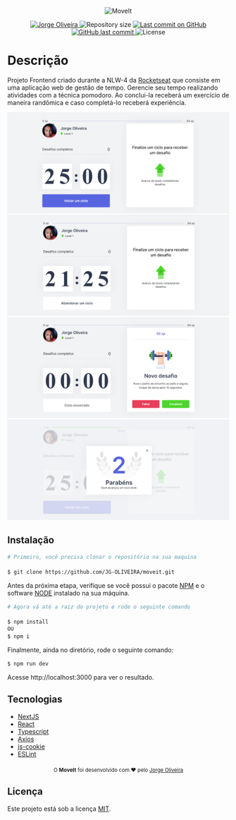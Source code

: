<p align="center">
   <img src="https://raw.githubusercontent.com/tavareshenrique/moveit-nlw/0b786b8b8a18788f7d854a176a26e9ccc3d5f28a/public/logo.svg" alt="MoveIt" width="280"/>
</p>

<p align="center">
   <a href="https://www.linkedin.com/in/jorge-gon%C3%A7alves-de-oliveira-7570771a2/">
      <img alt="Jorge Oliveira" src="https://img.shields.io/badge/-Jorge Oliveira-4e5acf?style=flat&logo=Linkedin&logoColor=white" />
   </a>
 <img alt="Repository size" src="https://img.shields.io/github/repo-size/JG-OLIVEIRA/moveit?color=4e5acf">

  <a aria-label="Last Commit" href="https://github.com/JG-OLIVEIRA/moveit/commits/master">
    <img alt="Last commit on GitHub" src="https://img.shields.io/github/last-commit/JG-OLIVEIRA/moveit?color=4e5acf">
  </a>
  <a href="https://github.com/JG-OLIVEIRA/moveit/commits/master">
    <img alt="GitHub last commit" src="https://img.shields.io/github/last-commit/JG-OLIVEIRA/moveit?color=4e5acf">
  </a>
  <img alt="License" src="https://img.shields.io/badge/license-MIT-4e5acf">
</p>

# Descrição

Projeto Frontend criado durante a NLW-4 da [Rocketseat](https://github.com/Rocketseat) que consiste em uma aplicação web de gestão de tempo. Gerencie seu tempo realizando atividades com a técnica pomodoro. Ao conclui-la receberá um exercício de maneira randômica e caso completá-lo receberá experiência.

<img src="./.github/Captura%20de%20Tela%20(34).png">
<img src="./.github/Captura%20de%20Tela%20(36).png">
<img src="./.github/Captura%20de%20Tela%20(38).png">
<img src="./.github/Captura%20de%20Tela%20(40).png">

## Instalação

```bash
# Primeiro, você precisa clonar o repositório na sua maquina

$ git clone https://github.com/JG-OLIVEIRA/moveit.git
```

Antes da próxima etapa, verifique se você possui o pacote [NPM](https://www.npmjs.com/) e o software [NODE](https://nodejs.org/en/) instalado na sua máquina.

```bash
# Agora vá até a raiz do projeto e rode o seguinte comando

$ npm install
OU
$ npm i
```

Finalmente, ainda no diretório, rode o seguinte comando:

```bash
$ npm run dev
```

Acesse http://localhost:3000 para ver o resultado.

## Tecnologias

- [NextJS](https://github.com/vercel/next.js/)
- [React](https://reactjs.org/)
- [Typescript](https://www.typescriptlang.org/)
- [Axios](https://github.com/axios/axios)
- [js-cookie](https://github.com/js-cookie/js-cookie)
- [ESLint](https://github.com/eslint/eslint)

<div align="center">
  <sub>O <strong>MoveIt</strong> foi desenvolvido com ❤︎ pelo
    <a href="https://github.com/JG-OLIVEIRA">Jorge Oliveira</a>
  </sub>
</div>

## Licença

Este projeto está sob a licença [MIT](./LICENSE).
